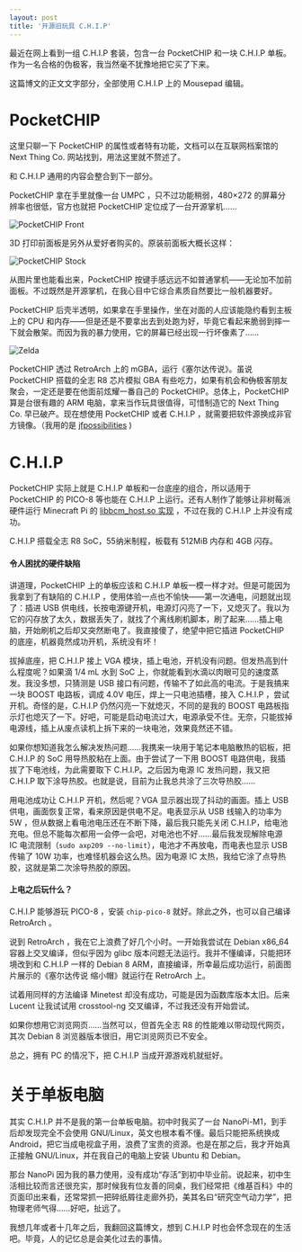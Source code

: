 ```yaml
---
layout: post
title: '开源旧玩具 C.H.I.P'
---
```

最近在网上看到一组 C.H.I.P 套装，包含一台 PocketCHIP 和一块 C.H.I.P 单板。作为一名合格的伪极客，我当然毫不犹豫地把它买了下来。

这篇博文的正文文字部分，全部使用 C.H.I.P 上的 Mousepad 编辑。

# PocketCHIP

这里只聊一下 PocketCHIP 的属性或者特有功能，文档可以在互联网档案馆的 Next Thing Co. 网站找到，用法这里就不赘述了。

和 C.H.I.P 通用的内容会整合到下一部分。

PocketCHIP 拿在手里就像一台 UMPC ，只不过功能稍弱，480×272 的屏幕分辨率也很低，官方也就把 PocketCHIP 定位成了一台开源掌机……

![PocketCHIP Front]({{site.url}}/res/chip/pocketchip-front.webp)

3D 打印前面板是另外从爱好者购买的。原装前面板大概长这样：

![PocketCHIP Stock]({{site.url}}/res/chip/pocketchip-stock.webp)

从图片里也能看出来，PocketCHIP 按键手感远远不如普通掌机——无论加不加前面板。不过既然是开源掌机，在我心目中它综合素质自然要比一般机器要好。

PocketCHIP 后壳半透明，如果拿在手里操作，坐在对面的人应该能隐约看到主板上的 CPU 和内存——但是还是不要拿出去到处跑为好，毕竟它看起来脆弱到摔一下就会散架。而因为我的暴力使用，它的屏幕已经出现一行坏像素了……

![Zelda]({{site.url}}/res/chip/pocketchip-zelda.webp)

PocketCHIP 透过 RetroArch 上的 mGBA，运行《塞尔达传说》。虽说 PocketCHIP 搭载的全志 R8 芯片模拟 GBA 有些吃力，如果有机会和~~伪~~极客朋友聚会，一定还是要在他面前炫耀一番自己的 PocketCHIP。总体上，PocketCHIP 算是台很有趣的 ARM 电脑，拿来当作玩具很值得，可惜制造它的 Next Thing Co. 早已破产。现在想使用 PocketCHIP 或者 C.H.I.P ，就需要把软件源换成非官方镜像。（我用的是 [jfpossibilities](http://chip.jfpossibilities.com/chip/debian) )

# C.H.I.P

PocketCHIP 实际上就是 C.H.I.P 单板和一台底座的组合，所以适用于 PocketCHIP 的 PICO-8 等也能在 C.H.I.P 上运行。还有人制作了能够让非树莓派硬件运行 Minecraft Pi 的 [libbcm_host.so 实现](https://github.com/xobs/mcrpi-wrapper) ，不过在我的 C.H.I.P 上并没有成功。

C.H.I.P 搭载全志 R8 SoC，55纳米制程，板载有 512MiB 内存和 4GB 闪存。

#### 令人困扰的硬件缺陷

讲道理，PocketCHIP 上的单板应该和 C.H.I.P 单板一模一样才对。但是可能因为我拿到了有缺陷的 C.H.I.P ，使用体验一点也不愉快——第一次通电，问题就出现了：插进 USB 供电线，长按电源键开机，电源灯闪亮了一下，又熄灭了。我以为它的闪存放了太久，数据丢失了，就找了个离线刷机脚本，刷了起来……插上电脑，开始刷机之后却又突然断电了。我直接傻了，绝望中把它插进 PocketCHIP 的底座，机器竟然成功开机，系统没有坏！

拔掉底座，把 C.H.I.P 接上 VGA 模块，插上电池，开机没有问题。但发热高到什么程度呢？如果滴 1/4 mL 水到 SoC 上，你就能看到水滴以肉眼可见的速度蒸发。我没多想，只猜测是 USB 接口有问题，传输不了如此高的电流。于是我搞来一块 BOOST 电路板，调成 4.0V 电压，焊上一只电池插槽，接入 C.H.I.P ，尝试开机。奇怪的是，C.H.I.P 仍然闪亮一下就熄灭，不同的是我的 BOOST 电路板指示灯也熄灭了一下。好吧，可能是启动电流过大，电源承受不住。无奈，只能拔掉电源线，插上从废点读机上拆下来的一块电池，效果竟然还不错。

如果你想知道我怎么解决发热问题……我携来一块用于笔记本电脑散热的铝板，把 C.H.I.P 的 SoC 用导热胶粘在上面。由于尝试了一下用 BOOST 电路供电，我插拔了下电池线，为此需要取下 C.H.I.P。之后因为电源 IC 发热问题，我又把 C.H.I.P 取下涂导热胶。也就是说，目前为止我总共涂了三次导热胶……

用电池成功让 C.H.I.P 开机，然后呢？VGA 显示器出现了抖动的画面。插上 USB 供电，画面恢复正常，看来原因是供电不足。电表显示从 USB 线输入的功率为 5W ，但从数据上看电池电压还在不断下降，最后我只能先关闭 C.H.I.P，给电池充电。但总不能每次都用一会停一会吧，对电池也不好……最后我发现解除电源 IC 电流限制（```sudo axp209 --no-limit```），电池才不再放电，而电表也显示 USB 传输了 10W 功率，也难怪机器会这么热。因为电源 IC 太热，我给它涂了点导热胶，这就是第二次涂导热胶的原因。

#### 上电之后玩什么？

C.H.I.P 能够游玩 PICO-8 ，安装 ```chip-pico-8``` 就好。除此之外，也可以自己编译 RetroArch 。

说到 RetroArch ，我在它上浪费了好几个小时。一开始我尝试在 Debian x86_64 容器上交叉编译，但似乎因为 glibc 版本问题无法运行。我并不懂编译，只能把环境改到和 C.H.I.P 一样的 Debian 8 ARM，直接编译，所幸最后成功运行，前面图片展示的《塞尔达传说 缩小帽》就运行在 RetroArch 上。

试着用同样的方法编译 Minetest 却没有成功，可能是因为函数库版本太旧。后来 Lucent 让我试试用 crosstool-ng 交叉编译，不过我还没有开始尝试。

如果你想用它浏览网页……当然可以，但首先全志 R8 的性能难以带动现代网页，其次 Debian 8 浏览器版本很旧，用它浏览网页已不安全。

总之，拥有 PC 的情况下，把 C.H.I.P 当成开源游戏机就挺好。

# 关于单板电脑

其实 C.H.I.P 并不是我的第一台单板电脑。初中时我买了一台 NanoPi-M1，到手后却发现完全不会使用 GNU/Linux，英文也根本看不懂。最后只能把系统换成 Android，把它当成电视盒子用，浪费了宝贵的资源。也是在那之后，我才开始真正接触 GNU/Linux，并在我自己的电脑上安装 Ubuntu 和 Debian。

那台 NanoPi 因为我的暴力使用，没有成功“存活”到初中毕业前。说起来，初中生活相比较而言还很充实，那时候我有位友善的同桌，我们经常把《维基百科》中的页面印出来看，还常常抓一把碎纸屑往走廊外扔，美其名曰“研究空气动力学”，把物理老师气得……好吧，扯远了。

我想几年或者十几年之后，我翻回这篇博文，想到 C.H.I.P 时也会怀念现在的生活吧。毕竟，人的记忆总是会美化过去的事情。
